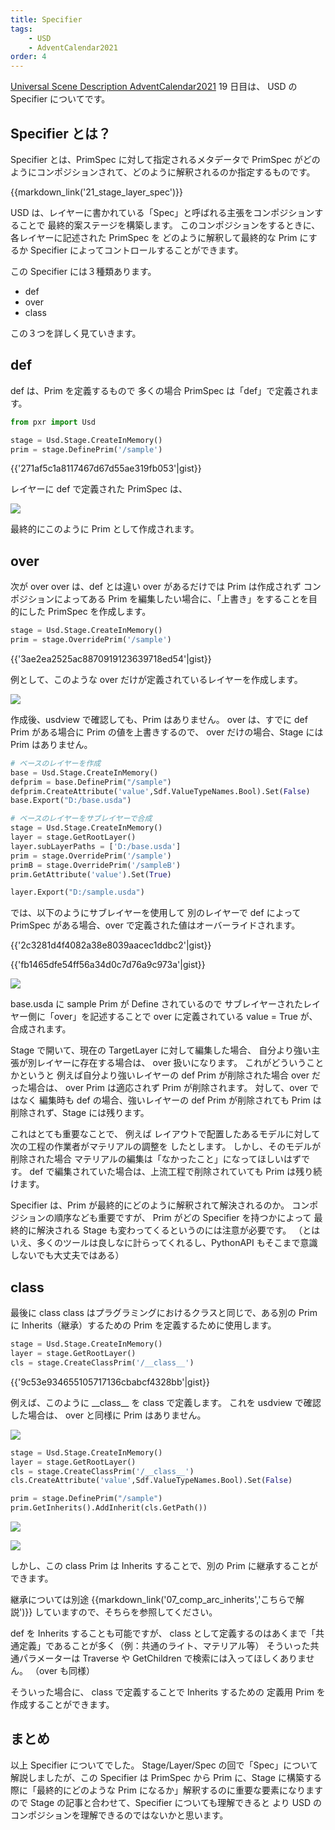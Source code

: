 ```yaml
---
title: Specifier
tags:
    - USD
    - AdventCalendar2021
order: 4
---
```


[Universal Scene Description AdventCalendar2021](https://qiita.com/advent-calendar/2021/usd) 19 日目は、
USD の Specifier についてです。

## Specifier とは？

Specifier とは、PrimSpec に対して指定されるメタデータで
PrimSpec がどのようにコンポジションされて、どのように解釈されるのか指定するものです。

{{markdown_link('21_stage_layer_spec')}}

USD は、レイヤーに書かれている「Spec」と呼ばれる主張をコンポジションすることで
最終的案ステージを構築します。
このコンポジションをするときに、各レイヤーに記述された PrimSpec を
どのように解釈して最終的な Prim にするか
Specifier によってコントロールすることができます。

この Specifier には３種類あります。

-   def
-   over
-   class

この３つを詳しく見ていきます。

## def

def は、Prim を定義するもので
多くの場合 PrimSpec は「def」で定義されます。

```python
from pxr import Usd

stage = Usd.Stage.CreateInMemory()
prim = stage.DefinePrim('/sample')
```

{{'271af5c1a8117467d67d55ae319fb053'|gist}}

レイヤーに def で定義された PrimSpec は、

![](https://gyazo.com/8ed673ef78f9aa9096fd4dd7ba5a84de.png)

最終的にこのように Prim として作成されます。

## over

次が over
over は、def とは違い over があるだけでは Prim は作成されず
コンポジションによってある Prim を編集したい場合に、「上書き」をすることを目的にした
PrimSpec を作成します。

```python
stage = Usd.Stage.CreateInMemory()
prim = stage.OverridePrim('/sample')
```

{{'3ae2ea2525ac8870919123639718ed54'|gist}}

例として、このような over だけが定義されているレイヤーを作成します。

![](https://gyazo.com/f7510c34ff94e17eff21d627ac939718.png)

作成後、usdview で確認しても、Prim はありません。
over は、すでに def Prim がある場合に Prim の値を上書きするので、
over だけの場合、Stage には Prim はありません。

```python
# ベースのレイヤーを作成
base = Usd.Stage.CreateInMemory()
defprim = base.DefinePrim("/sample")
defprim.CreateAttribute('value',Sdf.ValueTypeNames.Bool).Set(False)
base.Export("D:/base.usda")

# ベースのレイヤーをサブレイヤーで合成
stage = Usd.Stage.CreateInMemory()
layer = stage.GetRootLayer()
layer.subLayerPaths = ['D:/base.usda']
prim = stage.OverridePrim('/sample')
primB = stage.OverridePrim('/sampleB')
prim.GetAttribute('value').Set(True)

layer.Export("D:/sample.usda")
```

では、以下のようにサブレイヤーを使用して
別のレイヤーで def によって PrimSpec がある場合、over で定義された値はオーバーライドされます。

{{'2c3281d4f4082a38e8039aacec1ddbc2'|gist}}

{{'fb1465dfe54ff56a34d0c7d76a9c973a'|gist}}

![](https://gyazo.com/c220e9d71d4a02bf49c10497aefe6ed7.png)

base.usda に sample Prim が Define されているので
サブレイヤーされたレイヤー側に「over」を記述することで
over に定義されている value = True が、合成されます。

Stage で開いて、現在の TargetLayer に対して編集した場合、
自分より強い主張が別レイヤーに存在する場合は、 over 扱いになります。
これがどういうことかというと
例えば自分より強いレイヤーの def Prim が削除された場合
over だった場合は、 over Prim は適応されず Prim が削除されます。
対して、over ではなく 編集時も def の場合、強いレイヤーの def Prim が削除されても
Prim は削除されず、Stage には残ります。

これはとても重要なことで、
例えば レイアウトで配置したあるモデルに対して 次の工程の作業者がマテリアルの調整を
したとします。
しかし、そのモデルが削除された場合
マテリアルの編集は「なかったこと」になってほしいはずです。
def で編集されていた場合は、上流工程で削除されていても Prim は残り続けます。

Specifier は、Prim が最終的にどのように解釈されて解決されるのか。
コンポジションの順序なども重要ですが、 Prim がどの Specifier を持つかによって
最終的に解決される Stage も変わってくるというのには注意が必要です。
（とはいえ、多くのツールは良しなに計らってくれるし、PythonAPI もそこまで意識しないでも大丈夫ではある）

## class

最後に class
class はプラグラミングにおけるクラスと同じで、ある別の Prim に Inherits（継承）するための
Prim を定義するために使用します。

```python
stage = Usd.Stage.CreateInMemory()
layer = stage.GetRootLayer()
cls = stage.CreateClassPrim('/__class__')
```

{{'9c53e934655105717136cbabcf4328bb'|gist}}

例えば、このように \_\_class\_\_ を class で定義します。
これを usdview で確認した場合は、 over と同様に Prim はありません。

![](https://gyazo.com/760d9d3b799fe03899497e40517cb20d.png)

```python
stage = Usd.Stage.CreateInMemory()
layer = stage.GetRootLayer()
cls = stage.CreateClassPrim('/__class__')
cls.CreateAttribute('value',Sdf.ValueTypeNames.Bool).Set(False)

prim = stage.DefinePrim("/sample")
prim.GetInherits().AddInherit(cls.GetPath())
```

![](https://gyazo.com/e76cb1d44cfb2b88f875d54e1e8d3528.png)

![](https://gyazo.com/cb17fd7aaa327714952f2d16c42cdc58.png)

しかし、この class Prim は Inherits することで、別の Prim に継承することができます。

継承については別途 {{markdown_link('07_comp_arc_inherits','こちらで解説')}} していますので、そちらを参照してください。

def を Inherits することも可能ですが、
class として定義するのはあくまで「共通定義」であることが多く（例：共通のライト、マテリアル等）
そういった共通パラメーターは Traverse や GetChildren で検索には入ってほしくありません。
（over も同様）

そういった場合に、 class で定義することで Inherits するための 定義用 Prim を
作成することができます。

## まとめ

以上 Specifier についてでした。
Stage/Layer/Spec の回で「Spec」について解説しましたが、この Specifier は PrimSpec から
Prim に、Stage に構築する際に「最終的にどのような Prim になるか」解釈するのに重要な要素になりますので
Stage の記事と合わせて、Specifier についても理解できると
より USD のコンポジションを理解できるのではないかと思います。
